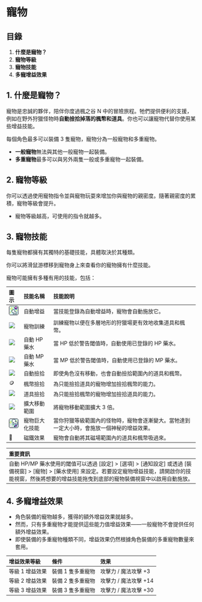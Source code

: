 # 寵物
## 目錄
1.  **什麼是寵物？**
2.  **寵物等級**
3.  **寵物技能**
4.  **多寵增益效果**
## 1. 什麼是寵物？

寵物是忠誠的夥伴，陪伴你度過楓之谷 N 中的冒險旅程。牠們提供便利的支援，例如在野外狩獵怪物時**自動撿拾掉落的楓幣和道具**。你也可以讓寵物代替你使用某些增益技能。

每個角色最多可以裝備 3 隻寵物，寵物分為一般寵物和多重寵物。

*   **一般寵物**無法與其他一般寵物一起裝備。
*   **多重寵物**最多可以與另外兩隻一般或多重寵物一起裝備。
## 2. 寵物等級

你可以透過使用寵物指令並與寵物玩耍來增加你與寵物的親密度。隨著親密度的累積，寵物等級會提升。

*   寵物等級越高，可使用的指令就越多。
## 3. 寵物技能

每隻寵物都擁有其獨特的基礎技能，具體取決於其種類。

你可以將滑鼠游標移到寵物身上來查看你的寵物擁有什麼技能。

寵物可能擁有多種有用的技能，包括：

|  圖示 | 技能名稱 | 技能說明 |
|:--|:---|:---|
| ![](https://github.com/aliceric27/picx-images-hosting/raw/master/hexo-blog/image.1hs9b2tx0k.webp) | 自動增益 | 當技能登錄為自動增益時，寵物會自動施放它。 |
| ![](https://cdn.wikimg.net/en/strategywiki/images/3/34/MS_Pet_Unlootable_Item.png) | 寵物訓練 | 訓練寵物以便在多層地形的狩獵場更有效地收集道具和楓幣。 |
| ![](https://cdn.wikimg.net/en/strategywiki/images/2/22/MS_Pet_Autopot.png)   | 自動 HP 藥水 | 當 HP 低於警告閾值時，自動使用已登錄的 HP 藥水。 |
| ![](https://cdn.wikimg.net/en/strategywiki/images/f/f9/MS_Pet_MP_Recharge.png)   | 自動 MP 藥水 | 當 MP 低於警告閾值時，自動使用已登錄的 MP 藥水。 |
| ![](https://cdn.wikimg.net/en/strategywiki/images/2/27/MS_Pet_Autoloot.png)  | 自動撿拾 | 即使角色沒有移動，也會自動撿拾範圍內的道具和楓幣。 |
| 🪙  | 楓幣撿拾 | 為只能撿拾道具的寵物增加撿拾楓幣的能力。 |
| ![](https://cdn.wikimg.net/en/strategywiki/images/8/87/MS_Pet_Item_only.png)   | 道具撿拾 | 為只能撿拾楓幣的寵物增加撿拾道具的能力。 |
| ![](https://cdn.wikimg.net/en/strategywiki/images/2/2a/MS_Pet_Range.png)   | 擴大移動範圍 | 將寵物移動範圍擴大 3 倍。 |
| ![](https://github.com/aliceric27/picx-images-hosting/raw/master/hexo-blog/image.8vmyjueg5g.webp)   | 寵物巨大化技能 | 當你狩獵等級範圍內的怪物時，寵物會逐漸變大。當牠達到一定大小時，會施放一個神秘的增益效果。 |
|   🧲 | 磁鐵效果 | 寵物會自動將其磁場範圍內的道具和楓幣吸過來。 |

| 重要資訊 |
|:---|
| 自動 HP/MP 藥水使用的閾值可以透過 [設定] > [選項] > [通知設定] 或透過 [裝備視窗] > [寵物] > [藥水使用] 來設定。若要設定寵物增益技能，請開啟你的技能視窗，然後將想要的增益技能拖曳到底部的寵物裝備視窗中以啟用自動施放。 |

## 4. 多寵增益效果
*   角色裝備的寵物越多，獲得的額外增益效果就越多。
*   然而，只有多重寵物才能提供這些能力值增益效果——一般寵物不會提供任何額外增益效果。
*   即使裝備的多重寵物種類不同，增益效果仍然根據角色裝備的多重寵物數量來套用。

| 增益效果等級 | 條件 | 效果 |
|:---|:---|:---|
| 等級 1 增益效果 | 裝備 1 隻多重寵物 | 攻擊力 / 魔法攻擊 +3 |
| 等級 2 增益效果 | 裝備 2 隻多重寵物 | 攻擊力 / 魔法攻擊 +14 |
| 等級 3 增益效果 | 裝備 3 隻多重寵物 | 攻擊力 / 魔法攻擊 +30 |